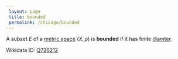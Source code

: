 ```yaml
---
 layout: page
 title: bounded
 permalink: /chicago/bounded
---
```

A subset $E$ of a [metric space](https://mathgloss.github.io/MathGloss/chicago/metric_space) $(X,\rho)$ is **bounded** if it has finite [diamter](https://mathgloss.github.io/MathGloss/chicago/diameter_of_a_set).

Wikidata ID: [Q726212](https://www.wikidata.org/wiki/Q726212)